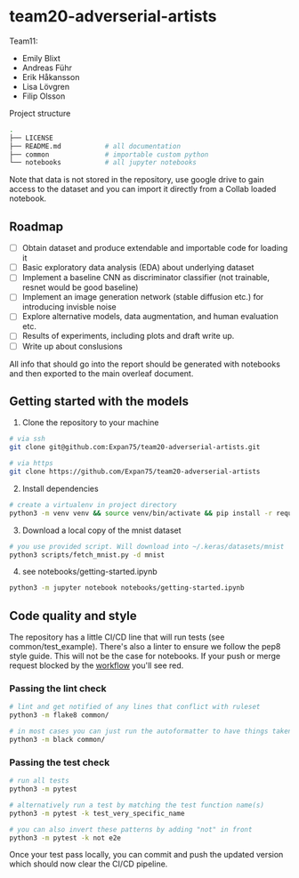 # team20-adverserial-artists

Team11:

<ul>
    <li>Emily Blixt</li>
    <li>Andreas Führ</li>
    <li>Erik Håkansson</li>
    <li>Lisa Lövgren</li>
    <li>Filip Olsson</li>
</ul>

Project structure

```bash
.
├── LICENSE
├── README.md           # all documentation
├── common              # importable custom python
└── notebooks           # all jupyter notebooks
```

Note that data is not stored in the repository, use google drive to gain access to the dataset and you can import it directly from a Collab loaded notebook.

## Roadmap

- [ ] Obtain dataset and produce extendable and importable code for loading it
- [ ] Basic exploratory data analysis (EDA) about underlying dataset
- [ ] Implement a baseline CNN as discriminator classifier (not trainable, resnet would be good baseline)
- [ ] Implement an image generation network (stable diffusion etc.) for introducing invisble noise
- [ ] Explore alternative models, data augmentation, and human evaluation etc.
- [ ] Results of experiments, including plots and draft write up.
- [ ] Write up about conslusions

All info that should go into the report should be generated with notebooks and then exported to the main overleaf document.

## Getting started with the models

1. Clone the repository to your machine

```bash
# via ssh
git clone git@github.com:Expan75/team20-adverserial-artists.git

# via https
git clone https://github.com/Expan75/team20-adverserial-artists
```

2. Install dependencies

```bash
# create a virtualenv in project directory
python3 -m venv venv && source venv/bin/activate && pip install -r requirements.txt
```

3. Download a local copy of the mnist dataset

```bash
# you use provided script. Will download into ~/.keras/datasets/mnist
python3 scripts/fetch_mnist.py -d mnist
```

4. see notebooks/getting-started.ipynb

```bash
python3 -m jupyter notebook notebooks/getting-started.ipynb
```

## Code quality and style

The repository has a little CI/CD line that will run tests (see common/test_example). There's also a linter to ensure we follow the pep8 style guide. This will not be the case for notebooks. If your push or merge request blocked by the [workflow](https://github.com/Expan75/team20-adverserial-artists/actions) you'll see red.

### Passing the lint check

```bash
# lint and get notified of any lines that conflict with ruleset
python3 -m flake8 common/

# in most cases you can just run the autoformatter to have things taken care of
python3 -m black common/
```

### Passing the test check

```bash
# run all tests
python3 -m pytest

# alternatively run a test by matching the test function name(s)
python3 -m pytest -k test_very_specific_name

# you can also invert these patterns by adding "not" in front
python3 -m pytest -k not e2e
```

Once your test pass locally, you can commit and push the updated version which should now clear the CI/CD pipeline.
